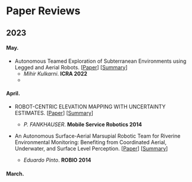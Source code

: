 # Paper Reviews

## 2023

#### May.
- Autonomous Teamed Exploration of Subterranean Environments using Legged and Aerial Robots. [[Paper](https://doi.org/10.1109/ICRA46639.2022.9812401)] [[Summary](https://github.com/Junghwan-Ro/Paper-Review/blob/main/Reviews/Autonomous%20Teamed%20Exploration%20of%20Subterranean%20Environments%20using%20Legged%20and%20Aerial%20Robots.md)]
  - *Mihir Kulkarni*. **ICRA 2022**
  - 
#### April.
- ROBOT-CENTRIC ELEVATION MAPPING WITH UNCERTAINTY ESTIMATES. [[Paper](https://doi.org/10.1142/9789814623353_0051)] [[Summary](https://github.com/Junghwan-Ro/Paper-Review/blob/main/Reviews/ROBOT-CENTRIC%20ELEVATION%20MAPPING%20WITH%20UNCERTAINTY%20ESTIMATES.md)]
  - *P. FANKHAUSER*. **Mobile Service Robotics 2014**

- An Autonomous Surface-Aerial Marsupial Robotic Team for Riverine Environmental Monitoring: Benefiting from Coordinated Aerial, Underwater, and Surface Level Perception. [[Paper](https://doi.org/10.1109/ROBIO.2014.7090371)] [[Summary](https://github.com/Junghwan-Ro/Paper-Review/blob/main/Reviews/An%20Autonomous%20Surface-Aerial%20Marsupial%20Robotic%20Team%20for%20Riverine%20Environmental%20Monitoring:%20Benefiting%20from%20Coordinated%20Aerial%2C%20Underwater%2C%20and%20Surface%20Level%20Perception.md)]
  - *Eduardo Pinto*. **ROBIO 2014**

#### March.


